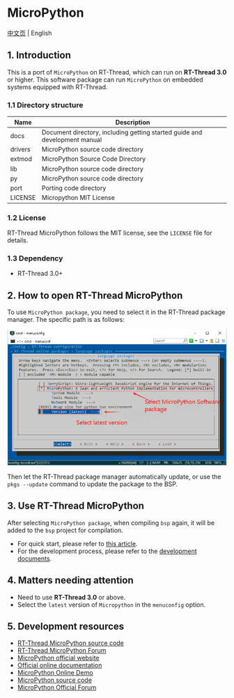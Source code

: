 # MicroPython

[中文页](README_ZH.md) | English

## 1. Introduction

This is a port of `MicroPython` on RT-Thread, which can run on **RT-Thread 3.0** or higher. This software package can run `MicroPython` on embedded systems equipped with RT-Thread.

### 1.1 Directory structure

| Name | Description |
| ---- | ---- |
| docs | Document directory, including getting started guide and development manual |
| drivers | MicroPython source code directory |
| extmod | MicroPython Source Code Directory |
| lib | MicroPython source code directory |
| py | MicroPython source code directory |
| port | Porting code directory |
| LICENSE | Micropython MIT License |

### 1.2 License

RT-Thread MicroPython follows the MIT license, see the `LICENSE` file for details.

### 1.3 Dependency

- RT-Thread 3.0+

## 2. How to open RT-Thread MicroPython

To use `MicroPython package`, you need to select it in the RT-Thread package manager. The specific path is as follows:

![elect_micropytho](./docs/figures/select_micropython_en.png)

Then let the RT-Thread package manager automatically update, or use the `pkgs --update` command to update the package to the BSP.

## 3. Use RT-Thread MicroPython

After selecting `MicroPython package`, when compiling `bsp` again, it will be added to the `bsp` project for compilation.

* For quick start, please refer to [this article](https://rt-thread.medium.com/micropython-software-package-2101e3cafc93).
* For the development process, please refer to the [development documents](https://github.com/RT-Thread/mpy-snippets/blob/master/docs/MicroPythonPlug-in/README_EN.md).

## 4. Matters needing attention

- Need to use **RT-Thread 3.0** or above.
- Select the `latest` version of `Micropython` in the `menuconfig` option.

## 5. Development resources

* [RT-Thread MicroPython source code](https://github.com/RT-Thread-packages/micropython)
* [RT-Thread MicroPython Forum](https://www.rt-thread.org/qa/forum.php)
* [MicroPython official website](https://micropython.org/)
* [Official online documentation](http://docs.micropython.org/en/latest/pyboard/)
* [MicroPython Online Demo](https://micropython.org/unicorn)
* [MicroPython source code](https://github.com/micropython/micropython)
* [MicroPython Official Forum](http://forum.micropython.org/)
